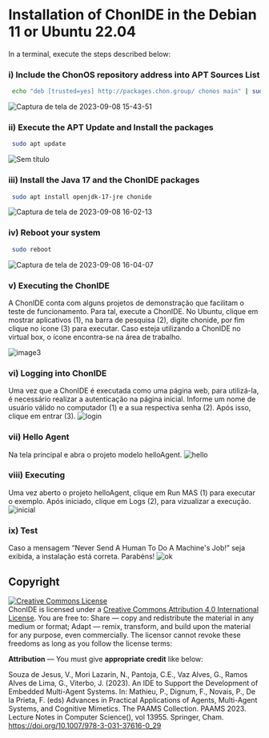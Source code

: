 # Installation of ChonIDE in the Debian 11 or Ubuntu 22.04

In a terminal, execute the steps described below:

### i) Include the ChonOS repository address into APT Sources List 

```sh
 echo "deb [trusted=yes] http://packages.chon.group/ chonos main" | sudo tee /etc/apt/sources.list.d/chonos.list 
```

![Captura de tela de 2023-09-08 15-43-51](https://github.com/chon-group/chonIDE/assets/32855001/5377d472-ef84-4772-ba48-3c03f506baa8)

### ii) Execute the APT Update and Install the packages

```sh
 sudo apt update 
```
![Sem título](https://github.com/chon-group/chonIDE/assets/32855001/49210bde-a227-4e41-8759-46c6ca263526)


### iii) Install the Java 17 and the ChonIDE packages

```sh
 sudo apt install openjdk-17-jre chonide 
```
![Captura de tela de 2023-09-08 16-02-13](https://github.com/chon-group/chonIDE/assets/32855001/436cb21d-e50f-48e4-918f-c03c892c1663)

### iv) Reboot your system
```sh
 sudo reboot 
```
![Captura de tela de 2023-09-08 16-04-07](https://github.com/chon-group/chonIDE/assets/32855001/2ecbfe1b-2827-49a9-9081-b682b0a9b415)

### v) Executing the ChonIDE
A ChonIDE conta com alguns projetos de demonstração que facilitam o teste de funcionamento. Para tal, execute a ChonIDE. No Ubuntu, clique em mostrar aplicativos (1), na barra de pesquisa (2), digite chonide, por fim clique no ícone (3) para executar. Caso esteja utilizando a ChonIDE no virtual box, o ícone encontra-se na área de trabalho.

![image3](https://github.com/chon-group/chonIDE/assets/32855001/6cf8a1c0-7cab-4068-94ad-7c140e69bc13)

### vi) Logging into ChonIDE 
Uma vez que a ChonIDE é executada como uma página web, para utilizá-la, é necessário realizar a autenticação na página inicial. Informe um nome de usuário válido no computador (1) e a sua respectiva senha (2). Após isso, clique em entrar (3). 
![login](https://github.com/chon-group/chonIDE/assets/32855001/7a699246-ed8a-46bd-b5ca-c76e46467465)

### vii) Hello Agent
Na tela principal e abra o projeto modelo helloAgent.
![hello](https://github.com/chon-group/chonIDE/assets/32855001/7eb81da9-3219-4435-af0c-8ca217150490)


### viii) Executing
Uma vez aberto o projeto helloAgent, clique em Run MAS (1) para executar o exemplo. Após iniciado, clique em Logs (2), para vizualizar a execução.
![inicial](https://github.com/chon-group/chonIDE/assets/32855001/fdaddc1e-5e2d-40c2-967c-fc7fbb08a432)


### ix) Test
Caso a mensagem “Never Send A Human To Do A Machine's Job!” seja exibida, a instalação está correta. Parabéns!
![ok](https://github.com/chon-group/chonIDE/assets/32855001/9476760b-ae2d-42d2-8bf1-e5ed48a05121)





## Copyright
<a rel="license" href="http://creativecommons.org/licenses/by/4.0/"><img alt="Creative Commons License" style="border-width:0" src="https://i.creativecommons.org/l/by/4.0/88x31.png" /></a><br />ChonIDE is licensed under a <a rel="license" href="http://creativecommons.org/licenses/by/4.0/">Creative Commons Attribution 4.0 International License</a>.
You are free to: Share — copy and redistribute the material in any medium or format; Adapt — remix, transform, and build upon the material for any purpose, even commercially. 
The licensor cannot revoke these freedoms as long as you follow the license terms:

__Attribution__ — You must give __appropriate credit__ like below:

Souza de Jesus, V., Mori Lazarin, N., Pantoja, C.E., Vaz Alves, G., Ramos Alves de Lima, G., Viterbo, J. (2023). An IDE to Support the Development of Embedded Multi-Agent Systems. In: Mathieu, P., Dignum, F., Novais, P., De la Prieta, F. (eds) Advances in Practical Applications of Agents, Multi-Agent Systems, and Cognitive Mimetics. The PAAMS Collection. PAAMS 2023. Lecture Notes in Computer Science(), vol 13955. Springer, Cham. https://doi.org/10.1007/978-3-031-37616-0_29


